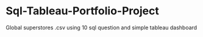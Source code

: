 # Sql-Tableau-Portfolio-Project
Global superstores .csv using 10 sql question and simple tableau dashboard
